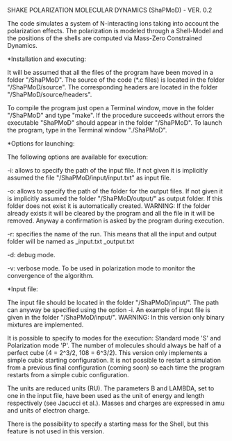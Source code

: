 SHAKE POLARIZATION MOLECULAR DYNAMICS (ShaPMoD) - VER. 0.2

The code simulates a system of N-interacting ions taking into account the polarization effects. The polarization is modeled through a Shell-Model and the positions of the shells are computed via Mass-Zero Constrained Dynamics.


*Installation and executing:

It will be assumed that all the files of the program have been moved in a folder "/ShaPMoD". The source of the code (*.c files) is located in the folder "/ShaPMoD/source". The corresponding headers are located in the folder "/ShaPMoD/source/headers".

To compile the program just open a Terminal window, move in the folder "/ShaPMoD" and type "make". If the procedure succeeds without errors the executable "ShaPMoD" should appear in the folder "/ShaPMoD". To launch the program, type in the Terminal window "./ShaPMoD".


*Options for launching:

The following options are available for execution:

-i: allows to specify the path of the input file. If not given it is implicitly assumed the file "/ShaPMoD/input/input.txt" as input file.

-o: allows to specify the path of the folder for the output files. If not given it is implicitly assumed the folder "/ShaPMoD/output/" as output folder. If this folder does not exist it is automatically created. WARNING: If the folder already exists it will be cleared by the program and all the file in it will be removed. Anyway a confirmation is asked by the program during execution.

-r: specifies the name of the run. This means that all the input and output folder will be named as <runname>_input.txt <runname>_output.txt 

-d: debug mode.

-v: verbose mode. To be used in polarization mode to monitor the convergence of the algorithm.


*Input file:

The input file should be located in the folder "/ShaPMoD/input/". The path can anyway be specified using the option -i. An example of input file is given in the folder "/ShaPMoD/input/". WARNING: In this version only binary mixtures are implemented. 

It is possible to specify to modes for the execution: Standard mode 'S' and Polarization mode 'P'. The number of molecules should always be half of a perfect cube (4 = 2^3/2, 108 = 6^3/2). This version only implements a simple cubic starting configuration. It is not possible to restart a simulation from a previous final configuration (coming soon) so each time the program restarts from a simple cubic configuration.

The units are reduced units (RU). The parameters B and LAMBDA, set to one in the input file, have been used as the unit of energy and length respectively (see Jacucci et al.). Masses and charges are expressed in amu and units of electron charge.

There is the possibility to specify a starting mass for the Shell, but this feature is not used in this version.